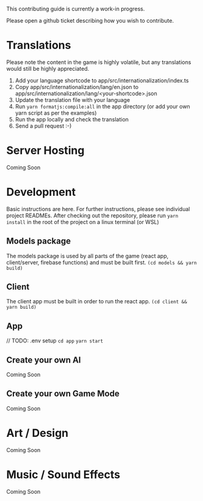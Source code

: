 This contributing guide is currently a work-in progress.

Please open a github ticket describing how you wish to contribute.

# Translations

Please note the content in the game is highly volatile, but any translations would still be highly appreciated.

1. Add your language shortcode to app/src/internationalization/index.ts
2. Copy app/src/internationalization/lang/en.json to app/src/internationalization/lang/\<your-shortcode\>.json
3. Update the translation file with your language
4. Run `yarn formatjs:compile:all` in the app directory (or add your own yarn script as per the examples)
5. Run the app locally and check the translation
6. Send a pull request :-)

# Server Hosting

Coming Soon

# Development

Basic instructions are here. For further instructions, please see individual project READMEs.
After checking out the repository, please run `yarn install` in the root of the project on a linux terminal (or WSL)

## Models package

The models package is used by all parts of the game (react app, client/server, firebase functions) and must be built first.
`(cd models && yarn build)`

## Client

The client app must be built in order to run the react app.
`(cd client && yarn build)`

## App

// TODO: .env setup
`cd app`
`yarn start`

## Create your own AI

Coming Soon

## Create your own Game Mode

Coming Soon

# Art / Design

Coming Soon

# Music / Sound Effects

Coming Soon

